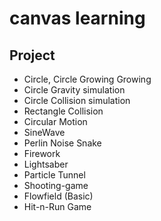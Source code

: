 # canvas learning

## Project

- Circle, Circle Growing Growing
- Circle Gravity simulation
- Circle Collision simulation
- Rectangle Collision
- Circular Motion
- SineWave
- Perlin Noise Snake
- Firework
- Lightsaber
- Particle Tunnel
- Shooting-game
- Flowfield (Basic)
- Hit-n-Run Game
